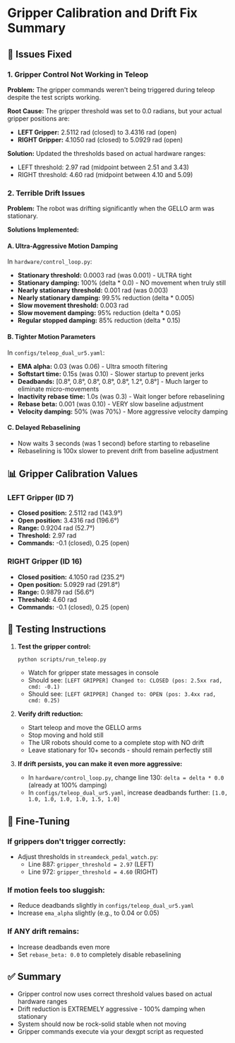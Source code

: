 # Gripper Calibration and Drift Fix Summary

## 🎯 Issues Fixed

### 1. Gripper Control Not Working in Teleop
**Problem:** The gripper commands weren't being triggered during teleop despite the test scripts working.

**Root Cause:** The gripper threshold was set to 0.0 radians, but your actual gripper positions are:
- **LEFT Gripper:** 2.5112 rad (closed) to 3.4316 rad (open)
- **RIGHT Gripper:** 4.1050 rad (closed) to 5.0929 rad (open)

**Solution:** Updated the thresholds based on actual hardware ranges:
- LEFT threshold: 2.97 rad (midpoint between 2.51 and 3.43)
- RIGHT threshold: 4.60 rad (midpoint between 4.10 and 5.09)

### 2. Terrible Drift Issues
**Problem:** The robot was drifting significantly when the GELLO arm was stationary.

**Solutions Implemented:**

#### A. Ultra-Aggressive Motion Damping
In `hardware/control_loop.py`:
- **Stationary threshold:** 0.0003 rad (was 0.001) - ULTRA tight
- **Stationary damping:** 100% (delta * 0.0) - NO movement when truly still
- **Nearly stationary threshold:** 0.001 rad (was 0.003)
- **Nearly stationary damping:** 99.5% reduction (delta * 0.005)
- **Slow movement threshold:** 0.003 rad
- **Slow movement damping:** 95% reduction (delta * 0.05)
- **Regular stopped damping:** 85% reduction (delta * 0.15)

#### B. Tighter Motion Parameters
In `configs/teleop_dual_ur5.yaml`:
- **EMA alpha:** 0.03 (was 0.06) - Ultra smooth filtering
- **Softstart time:** 0.15s (was 0.10) - Slower startup to prevent jerks
- **Deadbands:** [0.8°, 0.8°, 0.8°, 0.8°, 0.8°, 1.2°, 0.8°] - Much larger to eliminate micro-movements
- **Inactivity rebase time:** 1.0s (was 0.3) - Wait longer before rebaselining
- **Rebase beta:** 0.001 (was 0.10) - VERY slow baseline adjustment
- **Velocity damping:** 50% (was 70%) - More aggressive velocity damping

#### C. Delayed Rebaselining
- Now waits 3 seconds (was 1 second) before starting to rebaseline
- Rebaselining is 100x slower to prevent drift from baseline adjustment

## 📊 Gripper Calibration Values

### LEFT Gripper (ID 7)
- **Closed position:** 2.5112 rad (143.9°)
- **Open position:** 3.4316 rad (196.6°)
- **Range:** 0.9204 rad (52.7°)
- **Threshold:** 2.97 rad
- **Commands:** -0.1 (closed), 0.25 (open)

### RIGHT Gripper (ID 16)
- **Closed position:** 4.1050 rad (235.2°)
- **Open position:** 5.0929 rad (291.8°)
- **Range:** 0.9879 rad (56.6°)
- **Threshold:** 4.60 rad
- **Commands:** -0.1 (closed), 0.25 (open)

## 🚀 Testing Instructions

1. **Test the gripper control:**
   ```bash
   python scripts/run_teleop.py
   ```
   - Watch for gripper state messages in console
   - Should see: `[LEFT GRIPPER] Changed to: CLOSED (pos: 2.5xx rad, cmd: -0.1)`
   - Should see: `[LEFT GRIPPER] Changed to: OPEN (pos: 3.4xx rad, cmd: 0.25)`

2. **Verify drift reduction:**
   - Start teleop and move the GELLO arms
   - Stop moving and hold still
   - The UR robots should come to a complete stop with NO drift
   - Leave stationary for 10+ seconds - should remain perfectly still

3. **If drift persists, you can make it even more aggressive:**
   - In `hardware/control_loop.py`, change line 130: `delta = delta * 0.0` (already at 100% damping)
   - In `configs/teleop_dual_ur5.yaml`, increase deadbands further: `[1.0, 1.0, 1.0, 1.0, 1.0, 1.5, 1.0]`

## 🔧 Fine-Tuning

### If grippers don't trigger correctly:
- Adjust thresholds in `streamdeck_pedal_watch.py`:
  - Line 887: `gripper_threshold = 2.97` (LEFT)
  - Line 972: `gripper_threshold = 4.60` (RIGHT)

### If motion feels too sluggish:
- Reduce deadbands slightly in `configs/teleop_dual_ur5.yaml`
- Increase `ema_alpha` slightly (e.g., to 0.04 or 0.05)

### If ANY drift remains:
- Increase deadbands even more
- Set `rebase_beta: 0.0` to completely disable rebaselining

## ✅ Summary
- Gripper control now uses correct threshold values based on actual hardware ranges
- Drift reduction is EXTREMELY aggressive - 100% damping when stationary
- System should now be rock-solid stable when not moving
- Gripper commands execute via your dexgpt script as requested
